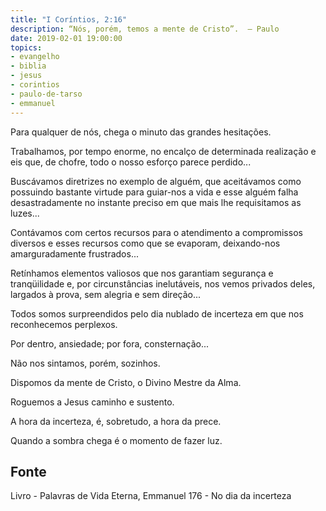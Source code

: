 ```yaml
---
title: "I Coríntios, 2:16"
description: “Nós, porém, temos a mente de Cristo”.  – Paulo
date: 2019-02-01 19:00:00
topics: 
- evangelho
- biblia
- jesus
- corintios
- paulo-de-tarso
- emmanuel
---
```


Para qualquer de nós, chega o minuto das grandes hesitações.

Trabalhamos, por tempo enorme, no encalço de determinada realização e eis que, de
chofre, todo o nosso esforço parece perdido...

Buscávamos diretrizes no exemplo de alguém, que aceitávamos como possuindo
bastante virtude para guiar-nos a vida e esse alguém falha desastradamente no instante
preciso em que mais lhe requisitamos as luzes...

Contávamos com certos recursos para o atendimento a compromissos diversos e esses
recursos como que se evaporam, deixando-nos amarguradamente frustrados...

Retínhamos elementos valiosos que nos garantiam segurança e tranqüilidade e, por
circunstâncias inelutáveis, nos vemos privados deles, largados à prova, sem alegria e
sem direção...

Todos somos surpreendidos pelo dia nublado de incerteza em que nos reconhecemos
perplexos.

Por dentro, ansiedade; por fora, consternação...

Não nos sintamos, porém, sozinhos.

Dispomos da mente de Cristo, o Divino Mestre da Alma.

Roguemos a Jesus caminho e sustento.

A hora da incerteza, é, sobretudo, a hora da prece.

Quando a sombra chega é o momento de fazer luz.



## Fonte
Livro - Palavras de Vida Eterna, Emmanuel
176 - No dia da incerteza
